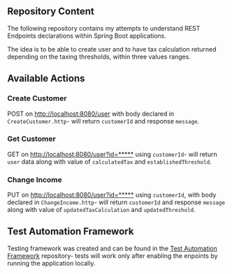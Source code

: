 ## Repository Content

The following repository contains my attempts to understand REST Endpoints declarations within Spring Boot applications.

The idea is to be able to create user and to have tax calculation returned depending on the taxing thresholds, within
three values ranges.

## Available Actions

### Create Customer

POST on [http://localhost:8080/user]() with body declared in
`CreateCustomer.http`- will return `customerId` and response `message`.

### Get Customer

GET on [http://localhost:8080/user?id=*****]() using `customerId`- will return `user` data along with value of
`calculatedTax` and `establishedThreshold`.

### Change Income

PUT on [http://localhost:8080/user?id=*****]() using `customerId`, with body declared in
`ChangeIncome.http`- will return `customerId` and response `message` along with value of `updatedTaxCalculation` and
`updatedThreshold`.

## Test Automation Framework

Testing framework was created and can be found in
the [Test Automation Framework](https://github.com/mwstyczynski/REST-Test-Automation) repository- tests will work only
after enabling the enpoints by running the application locally.
